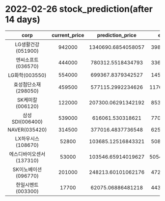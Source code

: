 # 2022-02-26 stock_prediction(after 14 days)

|   corp   |   current_price   |   prediction_price   |   expected_profit   |
|:--------:|:-----------------:|:--------------------:|:-------------------:|
|LG생활건강(051900)|942000|1340690.6854058057|398690.6854058057|
|엔씨소프트(036570)|444000|780312.5518434793|336312.5518434793|
|LG화학(003550)|554000|699367.8379342527|145367.8379342527|
|효성첨단소재(298050)|459500|577115.2992234626|117615.29922346259|
|SK케미칼(006120)|122000|207300.06291342192|85300.06291342192|
|삼성SDI(006400)|539000|616061.530318621|77061.53031862096|
|NAVER(035420)|314500|377016.4837736548|62516.48377365479|
|LX하우시스(108670)|52800|103685.12516843321|50885.12516843321|
|에스디바이오센서(137310)|53000|103546.65914019627|50546.659140196265|
|SK이노베이션(096770)|201000|248213.60101062176|47213.60101062176|
|한일시멘트(003300)|17700|62075.06886481218|44375.06886481218|
